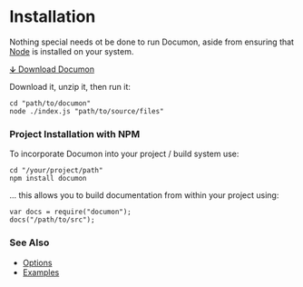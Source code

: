 # Installation

Nothing special needs ot be done to run Documon, aside from ensuring that [Node](http://nodejs.org) is installed on your system.

[&#x02186; Download Documon](http://www.documon.net/downloads/documon.zip)

Download it, unzip it, then run it:

	cd "path/to/documon"
	node ./index.js "path/to/source/files"

### Project Installation with NPM

To incorporate Documon into your project / build system use:

	cd "/your/project/path"
	npm install documon

... this allows you to build documentation from within your project using:

	var docs = require("documon");
	docs("/path/to/src");


### See Also

- [Options](more.options)
- [Examples](more.examples)




